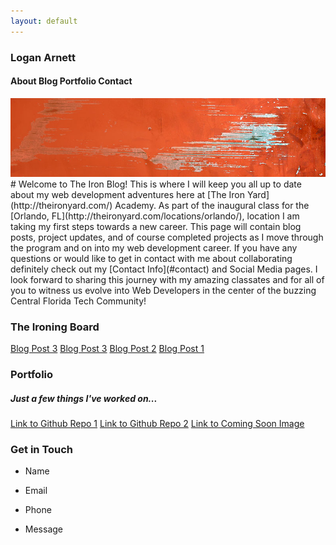 ```yaml
---
layout: default
---
```

### Logan Arnett

#### About Blog Portfolio Contact
<div id ="banner"><img src="images/paintbg.jpg" alt="images/wolvevo.png" width="auto"> </div>
# Welcome to The Iron Blog!
This is where I will keep you all up to date about my web development
adventures here at [The Iron Yard](http://theironyard.com/) Academy. As part
of the inaugural class for the [Orlando, FL](http://theironyard.com/locations/orlando/), location I
am taking my first steps towards a new career. This page will contain blog posts,
project updates, and of course completed projects as I move through the program
and on into my web development career. If you have any questions or would like 
to get in contact with me about collaborating definitely check out my [Contact Info](#contact)
and Social Media pages. I look forward to sharing this journey with my amazing
classates and for all of you to witness us evolve into Web Developers in the 
center of the buzzing Central Florida Tech Community!

### The Ironing Board
[Blog Post 3](/)
[Blog Post 3](/)
[Blog Post 2](/)
[Blog Post 1](/)

### Portfolio
##### Just a few things I've worked on...
[Link to Github Repo 1](/)
[Link to Github Repo 2](/)
[Link to Coming Soon Image](/)

### Get in Touch

* Name

* Email
 
* Phone

* Message






